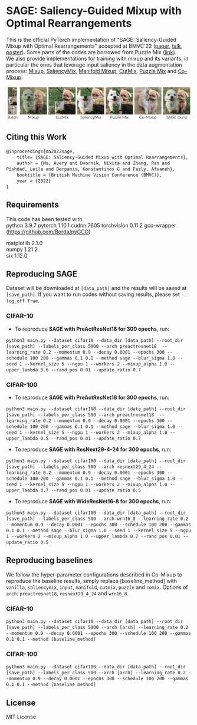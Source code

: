 # SAGE: Saliency-Guided Mixup with Optimal Rearrangements
This is the official PyTorch implementation of "SAGE: Saliency-Guided Mixup with Optimal Rearrangements" accepted at BMVC'22 ([paper](https://arxiv.org/abs/2211.00113), [talk](https://bmvc2022.mpi-inf.mpg.de/0484_video.mp4), [poster](https://bmvc2022.mpi-inf.mpg.de/0484_poster.pdf)). Some parts of the codes are borrowed from Puzzle Mix ([link](https://github.com/snu-mllab/PuzzleMix)).  
We also provide implementations for training with mixup and its variants, in particular the ones that leverage input saliency in the data augmentation process: [Mixup](https://arxiv.org/abs/1710.09412), [SaliencyMix](https://arxiv.org/abs/2006.01791), [Manifold Mixup](https://arxiv.org/abs/1806.05236), [CutMix](https://arxiv.org/abs/1905.04899), [Puzzle Mix](https://arxiv.org/abs/2009.06962) and [Co-Mixup](https://openreview.net/forum?id=gvxJzw8kW4b).


![Comparing SAGE with other data augmentation methods](figures/comparison.png)

## Citing this Work 
```
@inproceedings{ma2022sage,
    title= {SAGE: Saliency-Guided Mixup with Optimal Rearrangements},
    author = {Ma, Avery and Dvornik, Nikita and Zhang, Ran and Pishdad, Leila and Derpanis, Konstantinos G and Fazly, Afsaneh},
    booktitle = {British Machine Vision Conference (BMVC)},
    year = {2022}
}
```

## Requirements
This code has been tested with  
python 3.9.7 
pytorch 1.10.1
cudnn 7605
torchvision 0.11.2 
gco-wrapper (https://github.com/Borda/pyGCO)

matplotlib 2.1.0  
numpy 1.21.2  
six 1.12.0  

## Reproducing SAGE
Dataset will be downloaded at ```[data_path]``` and the results will be saved at ```[save_path]```. If you want to run codes without saving results, please set ```--log_off True```.

### CIFAR-10
- To reproduce **SAGE with PreActResNet18 for 300 epochs**, run:
```
python3 main.py --dataset cifar10 --data_dir [data_path] --root_dir [save_path] --labels_per_class 5000 --arch preactresnet18  --learning_rate 0.2 --momentum 0.9 --decay 0.0001 --epochs 300 --schedule 100 200 --gammas 0.1 0.1 --method sage --blur_sigma 1.0 --seed 1 --kernel_size 5 --ngpu 1 --workers 2 --mixup_alpha 1.0 --upper_lambda 0.6 --rand_pos 0.01 --update_ratio 0.7
```
### CIFAR-100
- To reproduce **SAGE with PreActResNet18 for 300 epochs**, run:
```
python3 main.py --dataset cifar100 --data_dir [data_path] --root_dir [save_path] --labels_per_class 500 --arch preactresnet18  --learning_rate 0.2 --momentum 0.9 --decay 0.0001 --epochs 300 --schedule 100 200 --gammas 0.1 0.1 --method sage --blur_sigma 1.0 --seed 1 --kernel_size 5 --ngpu 1 --workers 2 --mixup_alpha 1.0 --upper_lambda 0.5 --rand_pos 0.01 --update_ratio 0.7
```
- To reproduce **SAGE with ResNext29-4-24 for 300 epochs**, run:
```
python3 main.py --dataset cifar100 --data_dir [data_path] --root_dir [save_path] --labels_per_class 500 --arch resnext29_4_24 --learning_rate 0.2 --momentum 0.9 --decay 0.0001 --epochs 300 --schedule 100 200 --gammas 0.1 0.1 --method sage --blur_sigma 1.0 --seed 1 --kernel_size 5 --ngpu 1 --workers 2 --mixup_alpha 1.0 --upper_lambda 0.7 --rand_pos 0.01 --update_ratio 0.5
```
- To reproduce **SAGE with WideResNet16-8 for 300 epochs**, run:
```
python3 main.py --dataset cifar100 --data_dir [data_path] --root_dir [save_path] --labels_per_class 500 --arch wrn16_8 --learning_rate 0.2 --momentum 0.9 --decay 0.0001 --epochs 300 --schedule 100 200 --gammas 0.1 0.1 --method sage --blur_sigma 1.0 --seed 1 --kernel_size 5 --ngpu 1 --workers 2 --mixup_alpha 1.0 --upper_lambda 0.7 --rand_pos 0.01 --update_ratio 0.5
```

## Reproducing baselines
We follow the hyper-parameter configurations described in Co-Mixup to reproduce the baseline results, simply replace [baseline_method] with ```vanilla```, ```saliencymix```, ```input```, ```manifold```, ```cutmix```, ```puzzle``` and ```comix```.
Options of ```arch```: ```preactresnet18```, ```resnext29_4_24``` and ```wrn16_8```.

### CIFAR-10
```
python3 main.py --dataset cifar10 --data_dir [data_path] --root_dir [save_path] --labels_per_class 5000 --arch [arch] --learning_rate 0.2 --momentum 0.9 --decay 0.0001 --epochs 300 --schedule 100 200 --gammas 0.1 0.1 --method [baseline_method] 
```

### CIFAR-100
```
python3 main.py --dataset cifar100 --data_dir [data_path] --root_dir [save_path] --labels_per_class 500 --arch [arch] --learning_rate 0.2 --momentum 0.9 --decay 0.0001 --epochs 300 --schedule 100 200 --gammas 0.1 0.1 --method [baseline_method] 
```

## License
MIT License

